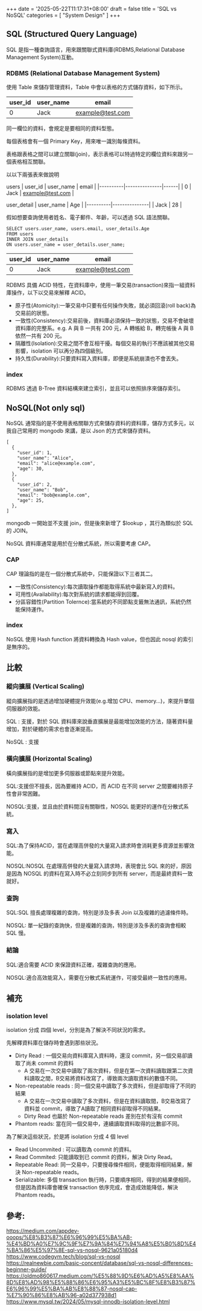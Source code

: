 +++
date = '2025-05-22T11:17:31+08:00'
draft = false
title = 'SQL vs NoSQL'
categories = [
  "System Design"
]
+++
## SQL (Structured Query Language)

SQL 是指一種查詢語言，用來跟關聯式資料庫(RDBMS,Relational Database Management System)互動。

### RDBMS (Relational Database Management System)

使用 Table 來儲存管理資料，Table 中會以表格的方式儲存資料，如下所示。

| user_id     | user_name          | email |
|----------|---------------|------|
| 0     | Jack    | example@test.com   |

同一欄位的資料，會規定是要相同的資料型態。

每個表格會有一個 Primary Key，用來唯一識別每條資料。

表格跟表格之間可以建立關聯(join)，表示表格可以特過特定的欄位資料來跟另一個表格相互關聯。

以以下兩張表來做說明

users
| user_id     | user_name          | email |
|----------|---------------|------|
| 0     | Jack    | example@test.com   |

user_detail
| user_name     | Age       |
|----------|---------------|
| Jack     | 28    |

假如想要查詢使用者姓名、電子郵件、年齡，可以透過 SQL 語法關聯。
```
SELECT users.user_name, users.email, user_details.Age
FROM users
INNER JOIN user_details
ON users.user_name = user_details.user_name;
```

| user_id     | user_name          | email |
|----------|---------------|------|
| 0     | Jack    | example@test.com   |

RDBMS 具備 ACID 特性，在資料庫中，使用一筆交易(transaction)來指一組資料庫操作，以下以交易來解釋 ACID。
- 原子性(Atomicity):一筆交易中只要有任何操作失敗，就必須回滾(roll back)為交易前的狀態。
- 一致性(Consistency):交易前後，資料庫必須保持一致的狀態，交易不會破壞資料庫的完整系。e.g. A 與 B 一共有 200 元，A 轉帳給 B，轉完帳後 A 與 B 依然一共有 200 元。
- 隔離性(Isolation):交易之間不會互相干擾。每個交易的執行不應該被其他交易影響，isolation 可以再分為四個級別。
- 持久性(Durability):只要資料寫入資料庫，即便是系統崩潰也不會丟失。

### index
RDBMS 透過 B-Tree 資料結構來建立索引，並且可以依照排序來儲存索引。

## NoSQL(Not only sql)

NoSQL 通常指的是不使用表格關聯方式來儲存資料的資料庫，儲存方式多元，以我自己常用的 mongodb 來講，是以 Json 的方式來儲存資料。
```
[
  {
    "user_id": 1,
    "user_name": "Alice",
    "email": "alice@example.com",
    "age": 30,
  },
  {
    "user_id": 2,
    "user_name": "Bob",
    "email": "bob@example.com",
    "age": 25,
  },
]
```
mongodb 一開始並不支援 join，但是後來新增了 $lookup ，其行為類似於 SQL 的 JOIN。

NoSQL 資料庫通常是用於在分散式系統，所以需要考慮 CAP。

### CAP

CAP 理論指的是在一個分散式系統中，只能保證以下三者其二。
- 一致性(Consistency):每次讀取操作都能取得系統中最新寫入的資料。
- 可用性(Availability):每次對系統的請求都能得到回覆。
- 分區容錯性(Partition Tolernce):當系統的不同節點支籤無法通訊，系統仍然能保持運作。
### index
NoSQL 使用 Hash function 將資料轉換為 Hash value，但也因此 nosql 的索引是無序的。
## 比較

### 縱向擴展 (Vertical Scaling)
縱向擴展指的是透過增加硬體提升效能(e.g.增加 CPU、memory...)，來提升單個伺服器的效能。

SQL : 支援，對於 SQL 資料庫來說垂直擴展是最能增加效能的方法，隨著資料量增加，對於硬體的需求也會逐漸提高。
  
NoSQL : 支援
  
### 橫向擴展 (Horizontal Scaling)
橫向擴展指的是增加更多伺服器或節點來提升效能。

SQL:支援但不擅長，因為要維持 ACID，而 ACID 在不同 server 之間要維持原子性會非常困難。

NOSQL:支援，並且由於資料間沒有關聯性，NOSQL 能更好的運作在分散式系統。

### 寫入

SQL:為了保持ACID，當在處理高併發的大量寫入請求時會消耗更多資源並影響效能。

NOSQL:NOSQL 在處理高併發的大量寫入請求時，表現會比 SQL 來的好，原因是因為 NOSQL 的資料在寫入時不必立刻同步到所有 server，而是最終資料一致就好。

### 查詢

SQL:SQL 擅長處理複雜的查詢，特別是涉及多表 Join 以及複雜的過濾條件時。

NOSQL: 單一紀錄的查詢快，但是複雜的查詢，特別是涉及多表的查詢會相較 SQL 慢。

### 結論

SQL:適合需要 ACID 來保證資料正確，複雜查詢的應用。

NOSQL:適合高效能寫入，需要在分散式系統運作，可接受最終一致性的應用。

## 補充
### isolation level

isolation 分成 四個 level，分別是為了解決不同狀況的需求。

先解釋資料庫在儲存時會遇到那些狀況。
- Dirty Read : 一個交易向資料庫寫入資料時，還沒 commit，另一個交易卻讀取了尚未 commit 的資料
  - A 交易在一次交易中讀取了兩次資料，但是在第一次資料讀取跟第二次資料讀取之間，B交易將資料改寫了，導致兩次讀取資料的數值不同。
- Non-repeatable reads : 同一個交易中讀取了多次資料，但是卻取得了不同的結果
  - A 交易在一次交易中讀取了多次資料，但是在資料讀取間，B交易改寫了資料並 commit，導致了A讀取了相同資料卻取得不同結果。
  - Dirty Read 也屬於 Non-repeatable reads 差別在於有沒有 commit
- Phantom reads: 當在同一個交易中，連續讀取資料取得的比數卻不同。

為了解決這些狀況，於是將 isolation 分成 4 個 level
-  Read Uncommited : 可以讀取為 commit 的資料。
-  Read Commited: 只能讀取到已 commit 的資料，解決 Dirty Read。
-  Repeatable Read: 同一交易中，只要搜尋條件相同，便能取得相同結果，解決 Non-repeatable reads。
-  Serializable: 多個 transaction 執行時，只要順序相同，得到的結果便相同，但是因為資料庫會確保 transaction 依序完成，會造成效能降低，解決 Phantom reads。
## 參考:
https://medium.com/appdev-ooops/%E8%B3%87%E6%96%99%E5%BA%AB-%E4%BD%A0%E7%9C%9F%E7%9A%84%E7%94%A8%E5%B0%8D%E4%BA%86%E5%97%8E-sql-vs-nosql-9621a05180d4
https://www.codegym.tech/blog/sql-vs-nosql
https://realnewbie.com/basic-concent/database/sql-vs-nosql-differences-beginner-guide/
https://oldmo860617.medium.com/%E5%88%9D%E6%AD%A5%E8%AA%8D%E8%AD%98%E5%88%86%E6%95%A3%E5%BC%8F%E8%B3%87%E6%96%99%E5%BA%AB%E8%88%87-nosql-cap-%E7%90%86%E8%AB%96-a02d377938d1
https://www.mysql.tw/2024/05/mysql-innodb-isolation-level.html